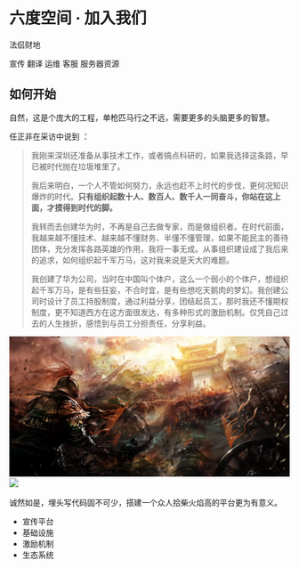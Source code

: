 # 六度空间 · 加入我们

法侣财地

宣传
翻译
运维
客服
服务器资源
## 如何开始

自然，这是个庞大的工程，单枪匹马行之不远，需要更多的头脑更多的智慧。

任正非在采访中说到 ：

> 我刚来深圳还准备从事技术工作，或者搞点科研的，如果我选择这条路，早已被时代抛在垃圾堆里了。
>
> 我后来明白，一个人不管如何努力，永远也赶不上时代的步伐，更何况知识爆炸的时代。**只有组织起数十人、数百人、数千人一同奋斗，你站在这上面，才摸得到时代的脚。**
>
> 我转而去创建华为时，不再是自己去做专家，而是做组织者。在时代前面，我越来越不懂技术、越来越不懂财务、半懂不懂管理，如果不能民主的善待团体，充分发挥各路英雄的作用，我将一事无成。从事组织建设成了我后来的追求，如何组织起千军万马，这对我来说是天大的难题。
>
> 我创建了华为公司，当时在中国叫个体户，这么一个弱小的个体户，想组织起千军万马，是有些狂妄，不合时宜，是有些想吃天鹅肉的梦幻。我创建公司时设计了员工持股制度，通过利益分享，团结起员工，那时我还不懂期权制度，更不知道西方在这方面很发达，有多种形式的激励机制。仅凭自己过去的人生挫折，感悟到与员工分担责任，分享利益。

![](join.1.webp)
![](/pug/jt.webp)

诚然如是，埋头写代码固不可少，搭建一个众人拾柴火焰高的平台更为有意义。


* 宣传平台
* 基础设施
* 激励机制
* 生态系统

